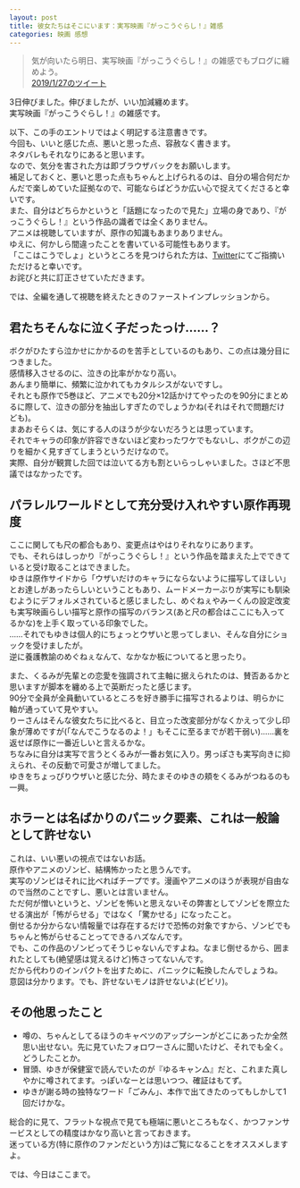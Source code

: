 ```yaml
---
layout: post
title: 彼女たちはそこにいます：実写映画『がっこうぐらし！』雑感
categories: 映画 感想
---
```


>気が向いたら明日、実写映画『がっこうぐらし！』の雑感でもブログに纏めよう。  
>[2019/1/27のツイート](https://twitter.com/s6jrmany/status/1089492772174741504)
  
3日伸びました。伸びましたが、いい加減纏めます。  
実写映画『がっこうぐらし！』の雑感です。

以下、この手のエントリではよく明記する注意書きです。  
今回も、いいと感じた点、悪いと思った点、容赦なく書きます。  
ネタバレもそれなりにあると思います。  
なので、気分を害された方は即ブラウザバックをお願いします。  
補足しておくと、悪いと思った点もちゃんと上げられるのは、自分の場合何だかんだで楽しめていた証拠なので、可能ならばどうか広い心で捉えてくださると幸いです。  
また、自分はどちらかというと「話題になったので見た」立場の身であり、『がっこうぐらし！』という作品の識者では全くありません。  
アニメは視聴していますが、原作の知識もあまりありません。  
ゆえに、何かしら間違ったことを書いている可能性もあります。  
「ここはこうでしょ」というところを見つけられた方は、[Twitter](https://twitter.com/s6jrmany)にてご指摘いただけると幸いです。  
お詫びと共に訂正させていただきます。

では、全編を通して視聴を終えたときのファーストインプレッションから。  

## 君たちそんなに泣く子だったっけ……？

ボクがひたすら泣かせにかかるのを苦手としているのもあり、この点は幾分目につきました。  
感情移入させるのに、泣きの比率がかなり高い。  
あんまり簡単に、頻繁に泣かれてもカタルシスがないですし。  
それとも原作で5巻ほど、アニメでも20分×12話かけてやったのを90分にまとめるに際して、泣きの部分を抽出しすぎたのでしょうかね(それはそれで問題だけども)。  
まあおそらくは、気にする人のほうが少ないだろうとは思っています。  
それでキャラの印象が許容できないほど変わったワケでもないし、ボクがこの辺りを細かく見すぎてしまうというだけなので。  
実際、自分が観賞した回では泣いてる方も割といらっしゃいました。さほど不思議ではなかったです。

## パラレルワールドとして充分受け入れやすい原作再現度

ここに関しても尺の都合もあり、変更点はやはりそれなりにあります。  
でも、それらはしっかり『がっこうぐらし！』という作品を踏まえた上でできていると受け取ることはできました。  
ゆきは原作サイドから「ウザいだけのキャラにならないように描写してほしい」とお達しがあったらしいということもあり、ムードメーカーぶりが実写にも馴染むようにデフォルメされていると感じましたし、めぐねぇやみーくんの設定改変も実写映画らしい描写と原作の描写のバランス(あと尺の都合はここにも入ってるかな)を上手く取っている印象でした。  
……それでもゆきは個人的にちょっとウザいと思ってしまい、そんな自分にショックを受けましたが。  
逆に養護教諭のめぐねぇなんて、なかなか板についてると思ったり。  

また、くるみが先輩との恋愛を強調されて主軸に据えられたのは、賛否あるかと思いますが脚本を纏める上で英断だったと感じます。  
90分で全員が全員動いているところを好き勝手に描写されるよりは、明らかに軸が通っていて見やすい。  
りーさんはそんな彼女たちに比べると、目立った改変部分がなくかえって少し印象が薄めですが(「なんでこうなるのよ！」もそこに至るまでが若干弱い)……裏を返せば原作に一番近しいと言えるかな。  
ちなみに自分は実写で言うとくるみが一番お気に入り。男っぽさも実写向きに抑えられ、その反動で可愛さが増してました。  
ゆきをちょっぴりウザいと感じた分、時たまそのゆきの頬をくるみがつねるのも一興。  

## ホラーとは名ばかりのパニック要素、これは一般論として許せない

これは、いい悪いの視点ではないお話。  
原作やアニメのゾンビ、結構怖かったと思うんです。  
実写のゾンビはそれに比べればチープです。漫画やアニメのほうが表現が自由なので当然のことですし、悪いとは言いません。  
ただ何が憎いというと、ゾンビを怖いと思えないその弊害としてゾンビを際立たせる演出が「怖がらせる」ではなく「驚かせる」になったこと。  
倒せるか分からない情報量では存在するだけで恐怖の対象ですから、ゾンビでもちゃんと怖がらせることってできるハズなんです。  
でも、この作品のゾンビってそうじゃないんですよね。なまじ倒せるから、囲まれたとしても(絶望感は覚えるけど)怖さってないんです。  
だから代わりのインパクトを出すために、パニックに転換したんでしょうね。  
意図は分かります。でも、許せないモノは許せないよ(ビビリ)。

## その他思ったこと

- 噂の、ちゃんとしてるほうのキャベツのアップシーンがどこにあったか全然思い出せない。先に見ていたフォロワーさんに聞いたけど、それでも全く。どうしたことか。  
- 冒頭、ゆきが保健室で読んでいたのが『ゆるキャン△』だと、これまた真しやかに噂されてます。っぽいなーとは思いつつ、確証はもてず。  
- ゆきが謝る時の独特なワード「ごみん」、本作で出てきたのってもしかして1回だけかな。  

総合的に見て、フラットな視点で見ても極端に悪いところもなく、かつファンサービスとしての精度はかなり高いと言っておきます。  
迷っている方(特に原作のファンだという方)はご覧になることをオススメしますよ。  

では、今日はここまで。
